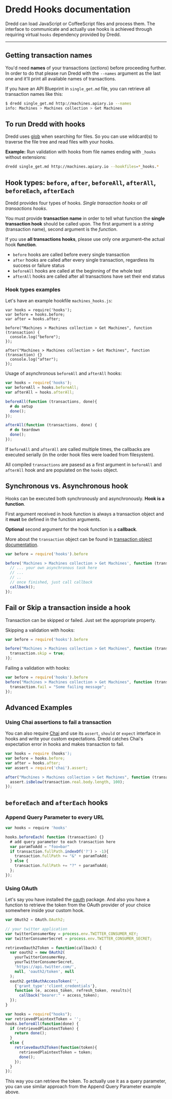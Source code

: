# Dredd Hooks documentation

Dredd can load JavaScript or CoffeeScript files and process them.
The interface to communicate and actually use hooks is achieved through
requiring virtual `hooks` dependency provided by Dredd.

------

## Getting transaction names

You'd need __names__ of your transactions (_actions_) before proceeding further.
In order to do that please run Dredd with the `--names` argument as the last one
and it'll print all available names of transactions.

If you have an API Blueprint in `single_get.md` file, you can retrieve all
transaction names like this:

```sh
$ dredd single_get.md http://machines.apiary.io --names
info: Machines > Machines collection > Get Machines
```

## To run Dredd with hooks

Dredd uses [glob](http://npmjs.com/package/glob) when searching for files.
So you can use wildcard(s) to traverse the file tree and read files with your hooks.

**Example:** Run validation with hooks from file names ending with `_hooks` without extensions:

```sh
dredd single_get.md http://machines.apiary.io --hookfiles=*_hooks.*
```

## Hook types: `before`, `after`, `beforeAll`, `afterAll`, `beforeEach`, `afterEach`

Dredd provides four types of hooks. _Single transaction hooks_ or _all transactions hooks_.

You must provide __transaction name__ in order to tell what function the
__single transaction hook__ should be called upon.
The first argument is a _string_ (transaction name), second argument is
the _function_.

If you use __all transactions hooks__, please use only one argument–the actual hook __function__.

- `before` hooks are called before every single transaction
- `after` hooks are called after every single transaction,
  regardless its success or failure status
- `beforeAll` hooks are called at the beginning of the whole test
- `afterAll` hooks are called after all transactions have set their end status


### Hook types examples

Let's have an example hookfile `machines_hooks.js`:

```javscript
var hooks = require('hooks');
var before = hooks.before;
var after = hooks.after;

before("Machines > Machines collection > Get Machines", function (transaction) {
  console.log("before");
});

after("Machines > Machines collection > Get Machines", function (transaction) {}
  console.log("after");
});
```

Usage of asynchronous `beforeAll` and `afterAll` hooks:

```javascript
var hooks = require('hooks');
var beforeAll = hooks.beforeAll;
var afterAll = hooks.afterAll;

beforeAll(function (transactions, done){
  # do setup
  done();
});

afterAll(function (transactions, done) {
  # do teardown
  done();
});
```

If `beforeAll` and `afterAll` are called multiple times, the callbacks
are executed serially (in the order hook files were loaded from filesystem).

All compiled `transactions` are pasesd as a first argument in `beforeAll` and `afterAll` hook and are populated on the `hooks` object.

## Synchronous vs. Asynchronous hook

Hooks can be executed both synchronously and asynchronously. __Hook is a function__.

First argument received in hook function is always a transaction object and it __must__ be defined in the function arguments.

__Optional__ second argument for the hook function is a __callback__.


More about the `transaction` object can be found in [transaction object documentation](transaction.md).

```javascript
var before = require('hooks').before

before('Machines > Machines collection > Get Machines', function (transaction, callback) {
  // ... your own asynchronous task here
  // ...
  // ..
  // once finished, just call callback
  callback();
});
```


## Fail or Skip a transaction inside a hook

Transaction can be skipped or failed. Just set the appropriate property.

Skipping a validation with hooks:

```javascript
var before = require('hooks').before

before("Machines > Machines collection > Get Machines", function (transaction) {
  transaction.skip = true;
)};
```

Failing a validation with hooks:

```javascript
var before = require('hooks').before
before("Machines > Machines collection > Get Machines", function (transaction) {
  transaction.fail = "Some failing message";
});
```


## Advanced Examples


### Using Chai assertions to fail a transaction

You can also require [Chai](http://chaijs.com/) and use its `assert`, `should` or `expect` interface in
hooks and write your custom expectations. Dredd catches Chai's expectation error in hooks and makes transaction to fail.

```javascript
var hooks = require (hooks');
var before = hooks.before;
var after = hooks.after;
var assert = require('chai').assert;

after("Machines > Machines collection > Get Machines", function (transaction) {
  assert.isBelow(transaction.real.body.length, 100);
});
```


## `beforeEach` and `afterEach` hooks

### Append Query Parameter to every URL

```javascript
var hooks = require 'hooks'

hooks.beforeEach( function (transaction) {}
  # add query parameter to each transaction here
  var paramToAdd = "foo=bar"
  if transaction.fullPath.indexOf('?') > -1){
    transaction.fullPath += "&" + paramToAdd;
  } else {
    transaction.fullPath += "?" + paramToAdd;
  };
});
```


### Using OAuth

Let's say you have installed the [oauth](http://www.npmjs.org/package/oauth) package.
And also you have a function to retrieve the token from the OAuth provider
of your choice somewhere inside your custom hook.

```javascript
var OAuth2 = OAuth.OAuth2;

// your twitter application
var twitterConsumerKey = process.env.TWITTER_CONSUMER_KEY;
var twitterConsumerSecret = process.env.TWITTER_CONSUMER_SECRET;

retrieveOauth2Token = function(callback) {
  var oauth2 = new OAuth2(
    yourTwitterConsumerKey,
    yourTwitterConsumerSecret,
    'https://api.twitter.com/',
    null, 'oauth2/token', null
  );
  oauth2.getOAuthAccessToken('',
    {'grant_type':'client_credentials'},
    function (e, access_token, refresh_token, results){
      callback("bearer:" + access_token);
  });
}

var hooks = require("hooks");
var retrievedPlaintextToken = '';
hooks.beforeAll(function(done) {
  if (retrievedPlaintextToken) {
    return done();
  }
  else {
    retrieveOauth2Token(function(token){
      retrievedPlaintextToken = token;
      done();
    });
  }
});

```

This way you can retrieve the token. To actually use it as a query parameter,
you can use similar approach from the Append Query Parameter example above.

